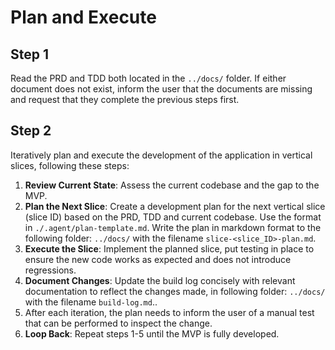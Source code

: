 # Plan and Execute

## Step 1

Read the PRD and TDD both located in the `../docs/` folder. If either document does not exist, inform the user that the documents are missing and request that they complete the previous steps first.

## Step 2

Iteratively plan and execute the development of the application in vertical slices, following these steps:
1. **Review Current State**: Assess the current codebase and the gap to the MVP.
2. **Plan the Next Slice**: Create a development plan for the next vertical slice (slice ID) based on the PRD, TDD and current codebase. Use the format in `./.agent/plan-template.md`. Write the plan in markdown format to the following folder: `../docs/` with the filename `slice-<slice_ID>-plan.md`.
3. **Execute the Slice**: Implement the planned slice, put testing in place to ensure the new code works as expected and does not introduce regressions.
4. **Document Changes**: Update the build log concisely with relevant documentation to reflect the changes made, in following folder: `../docs/` with the filename `build-log.md`.. 
5. After each iteration, the plan needs to inform the user of a manual test that can be performed to inspect the change. 
6. **Loop Back**: Repeat steps 1-5 until the MVP is fully developed.


